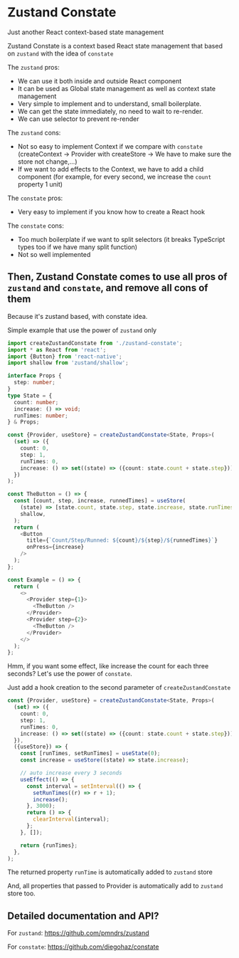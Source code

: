 # Zustand Constate

Just another React context-based state management

Zustand Constate is a context based React state management that based on ```zustand``` with the idea of ```constate```

The ```zustand``` pros:

- We can use it both inside and outside React component
- It can be used as Global state management as well as context state management
- Very simple to implement and to understand, small boilerplate.
- We can get the state immediately, no need to wait to re-render.
- We can use selector to prevent re-render

The ```zustand``` cons:

- Not so easy to implement Context if we compare with ```constate``` (createContext -> Provider with createStore -> We have to make sure the store not change,...)
- If we want to add effects to the Context, we have to add a child component (for example, for every second, we increase the ```count``` property 1 unit)

The ```constate``` pros:

- Very easy to implement if you know how to create a React hook

The ```constate``` cons:

- Too much boilerplate if we want to split selectors (it breaks TypeScript types too if we have many split function)
- Not so well implemented

## Then, Zustand Constate comes to use all pros of ```zustand``` and ```constate```, and remove all cons of them

Because it's zustand based, with constate idea.

Simple example that use the power of ```zustand``` only

```typescript jsx
import createZustandConstate from './zustand-constate';
import * as React from 'react';
import {Button} from 'react-native';
import shallow from 'zustand/shallow';

interface Props {
  step: number;
}
type State = {
  count: number;
  increase: () => void;
  runTimes: number;
} & Props;

const {Provider, useStore} = createZustandConstate<State, Props>(
  (set) => ({
    count: 0,
    step: 1,
    runTimes: 0,
    increase: () => set((state) => ({count: state.count + state.step})),
  })
);

const TheButton = () => {
  const [count, step, increase, runnedTimes] = useStore(
    (state) => [state.count, state.step, state.increase, state.runTimes],
    shallow,
  );
  return (
    <Button
      title={`Count/Step/Runned: ${count}/${step}/${runnedTimes}`}
      onPress={increase}
    />
  );
};

const Example = () => {
  return (
    <>
      <Provider step={1}>
        <TheButton />
      </Provider>
      <Provider step={2}>
        <TheButton />
      </Provider>
    </>
  );
};
```

Hmm, if you want some effect, like increase the count for each three seconds? Let's use the power of ```constate```.

Just add a hook creation to the second parameter of ```createZustandConstate```

```typescript jsx
const {Provider, useStore} = createZustandConstate<State, Props>(
  (set) => ({
    count: 0,
    step: 1,
    runTimes: 0,
    increase: () => set((state) => ({count: state.count + state.step})),
  }),
  ({useStore}) => {
    const [runTimes, setRunTimes] = useState(0);
    const increase = useStore((state) => state.increase);

    // auto increase every 3 seconds
    useEffect(() => {
      const interval = setInterval(() => {
        setRunTimes((r) => r + 1);
        increase();
      }, 3000);
      return () => {
        clearInterval(interval);
      };
    }, []);

    return {runTimes};
  },
);
```

The returned property ```runTime``` is automatically added to ```zustand``` store

And, all properties that passed to Provider is automatically add to ```zustand``` store too.

## Detailed documentation and API?

For ```zustand```: https://github.com/pmndrs/zustand

For ```constate```: https://github.com/diegohaz/constate



